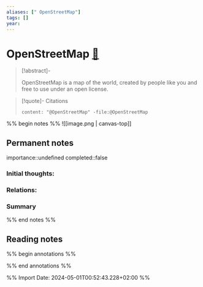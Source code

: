 ```yaml
---
aliases: [" OpenStreetMap"]
tags: []
year: 
---
```

# OpenStreetMap [📖](zotero://select/library/items/TT3V8V27)

> [!abstract]-
> 
> OpenStreetMap is a map of the world, created by people like you and free to use under an open license.
> 

> [!quote]- Citations
> 
> ```query
> content: "@OpenStreetMap" -file:@OpenStreetMap
> ```

%% begin notes %%
![[image.png | canvas-top]]
## Permanent notes
importance::undefined
completed::false
### Initial thoughts:


### Relations:


### Summary


%% end notes %%
## Reading notes
%% begin annotations %%

%% end annotations %%



%% Import Date: 2024-05-01T00:52:43.228+02:00 %%

